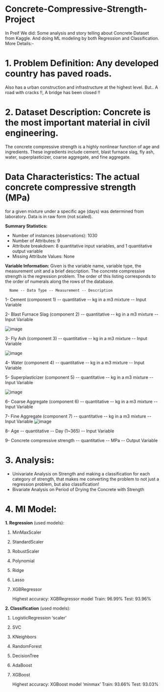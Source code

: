 # **Concrete-Compressive-Strength-Project**
In Preif We did: Some analysis and story telling about Concrete Dataset from Kaggle. And doing ML modeling by both Regression and Classification.
More Details:-
# **1. Problem Definition:** Any developed country has paved roads.
   Also has a urban construction and infrastructure at the highest level.
   But.. A road with cracks !!, A bridge has been closed !!
                             
# **2. Dataset Description:** Concrete is the most important material in civil engineering.
   The concrete compressive strength is a highly nonlinear function of age and ingredients. 
   These ingredients include cement, blast furnace slag, fly ash, water, superplasticizer, 
   coarse aggregate, and fine aggregate.
                              
# **Data Characteristics:** The actual concrete compressive strength (MPa) 
   for a given mixture under a specific age (days) was determined from laboratory. Data is in raw form (not scaled).
                              
**Summary Statistics:**
   * Number of instances (observations): 1030
   * Number of Attributes: 9
   * Attribute breakdown: 8 quantitative input variables, and 1 quantitative output variable
   * Missing Attribute Values: None
                              
**Variable Information:** Given is the variable name, variable type, the measurement unit and a brief description.
   The concrete compressive strength is the regression problem. The order of this listing corresponds to 
   the order of numerals along the rows of the database.
                              
      Name -- Data Type -- Measurement -- Description
      
   1- Cement (component 1) -- quantitative -- kg in a m3 mixture -- Input Variable
   
   2- Blast Furnace Slag (component 2) -- quantitative -- kg in a m3 mixture -- Input Variable
   
   ![image](https://github.com/user-attachments/assets/1e7ee6a3-848f-408c-bec3-5718d60e6fc9)

   
   3- Fly Ash (component 3) -- quantitative -- kg in a m3 mixture -- Input Variable
   
   ![image](https://github.com/user-attachments/assets/34c3ecb6-6890-43d8-b114-d37ae7ce6a15)

   
   4- Water (component 4) -- quantitative -- kg in a m3 mixture -- Input Variable
   
   5- Superplasticizer (component 5) -- quantitative -- kg in a m3 mixture -- Input Variable
   
   ![image](https://github.com/user-attachments/assets/316937cb-268e-432d-8d64-8c7868695777)

   
   6- Coarse Aggregate (component 6) -- quantitative -- kg in a m3 mixture -- Input Variable
   
   7- Fine Aggregate (component 7) -- quantitative -- kg in a m3 mixture -- Input Variable
   ![image](https://github.com/user-attachments/assets/3bd37cf8-964f-49cd-8f51-667500d653fd)

   
   8- Age -- quantitative -- Day (1~365) -- Input Variable
   
   9- Concrete compressive strength -- quantitative -- MPa -- Output Variable

                              
# **3. Analysis:** 
* Univariate Analysis on Strength and making a classification for each category of strength, 
  that makes me converting the problem to not just a regression problem, but also classification!
* Bivariate Analysis on Period of Drying the Concrete with Strength
                    
# **4. Ml Model:** 
**1. Regression** (used models):
   1. MinMaxScaler
   2. StandardScaler
   3. RobustScaler
   4. Polynomial 
   5. Ridge
   6. Lasso
   7. XGBRegressor
      
      Highest accuracy: XGBRegressor model 
      Train: 96.99%             Test: 93.96%

        
**2. Classification** (used models):
   1. LogisticRegression ‘scaler’
   2. SVC
   3. KNeighbors
   4. RandomForest 
   5. DecisionTree
   6. AdaBoost
   7. XGBoost
      
      Highest accuracy: XGBoost model ‘minmax’ 
      Train: 93.66%             Test: 93.03%     

